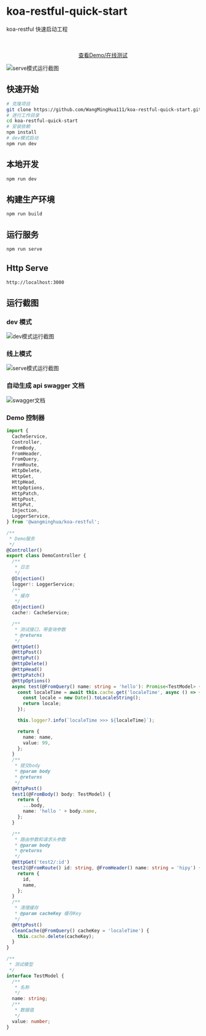 # koa-restful-quick-start

koa-restful 快速启动工程

<p align="center">
    <br />
    <br />
    <a href="https://codesandbox.io/p/github/WangMingHua111/koa-restful-quick-start/master">查看Demo/在线测试</a>
  </p>

![serve模式运行截图](image/codesandbox.png)

## 快速开始

```sh
# 克隆项目
git clone https://github.com/WangMingHua111/koa-restful-quick-start.git
# 进行工作目录
cd koa-restful-quick-start
# 安装依赖
npm install
# dev模式启动
npm run dev
```

## 本地开发

```sh
npm run dev
```

## 构建生产环境

```sh
npm run build
```

## 运行服务

```sh
npm run serve
```

## Http Serve

```sh
http://localhost:3000
```

## 运行截图

### dev 模式

![dev模式运行截图](image/dev.png)

### 线上模式

![serve模式运行截图](image/serve.png)

### 自动生成 api swagger 文档

![swagger文档](image/swagger.png)

### Demo 控制器

```typescript
import {
  CacheService,
  Controller,
  FromBody,
  FromHeader,
  FromQuery,
  FromRoute,
  HttpDelete,
  HttpGet,
  HttpHead,
  HttpOptions,
  HttpPatch,
  HttpPost,
  HttpPut,
  Injection,
  LoggerService,
} from '@wangminghua/koa-restful';

/**
 * Demo服务
 */
@Controller()
export class DemoController {
  /**
   * 日志
   */
  @Injection()
  logger!: LoggerService;
  /**
   * 缓存
   */
  @Injection()
  cache!: CacheService;

  /**
   * 测试接口，带查询参数
   * @returns
   */
  @HttpGet()
  @HttpPost()
  @HttpPut()
  @HttpDelete()
  @HttpHead()
  @HttpPatch()
  @HttpOptions()
  async test(@FromQuery() name: string = 'hello'): Promise<TestModel> {
    const localeTime = await this.cache.get('localeTime', async () => {
      const locale = new Date().toLocaleString();
      return locale;
    });

    this.logger?.info(`localeTime >>> ${localeTime}`);

    return {
      name: name,
      value: 99,
    };
  }
  /**
   * 提交body
   * @param body
   * @returns
   */
  @HttpPost()
  test1(@FromBody() body: TestModel) {
    return {
      ...body,
      name: 'hello ' + body.name,
    };
  }

  /**
   * 路由参数和请求头参数
   * @param body
   * @returns
   */
  @HttpGet('test2/:id')
  test2(@FromRoute() id: string, @FromHeader() name: string = 'hipy') {
    return {
      id,
      name,
    };
  }
  /**
   * 清理缓存
   * @param cacheKey 缓存Key
   */
  @HttpPost()
  cleanCache(@FromQuery() cacheKey = 'localeTime') {
    this.cache.delete(cacheKey);
  }
}

/**
 * 测试模型
 */
interface TestModel {
  /**
   * 名称
   */
  name: string;
  /**
   * 数据值
   */
  value: number;
}
```
